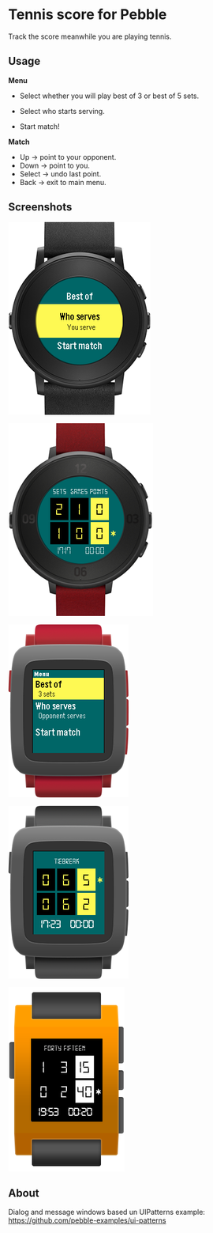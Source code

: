 
Tennis score for Pebble
==================
Track the score meanwhile you are playing tennis.

## Usage
**Menu**

- Select whether you will play best of 3 or best of 5 sets.

- Select who starts serving.

- Start match!
 
**Match**

- Up -> point to your opponent.
- Down -> point to you.
- Select -> undo last point.
- Back -> exit to main menu.

## Screenshots

![](screenshots/pebble-time-round-black-menu.png)

![](screenshots/pebble-time-round-red-score.png)

![](screenshots/pebble-time-red-menu.png)

![](screenshots/pebble-time-black_score.png)

![](screenshots/pebble-orange-score.png)

## About

Dialog and message windows based un UIPatterns example: https://github.com/pebble-examples/ui-patterns
